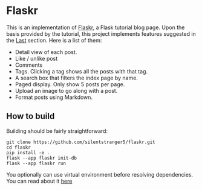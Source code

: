 # Flaskr

This is an implementation of [Flaskr](https://flask.palletsprojects.com/en/3.0.x/tutorial/), a Flask tutorial blog page.
Upon the basis provided by the tutorial, this project implements features suggested in the [Last](https://flask.palletsprojects.com/en/3.0.x/tutorial/next/) section. Here is a list of them:

- Detail view of each post.
- Like / unlike post
- Comments
- Tags. Clicking a tag shows all the posts with that tag.
- A search box that filters the index page by name.
- Paged display. Only show 5 posts per page.
- Upload an image to go along with a post.
- Format posts using Markdown.

## How to build

Building should be fairly straightforward:

```
git clone https://github.com/silentstranger5/flaskr.git
cd flaskr
pip install -e .
flask --app flaskr init-db
flask --app flaskr run
```

You optionally can use virtual environment before resolving dependencies. You can read about it [here](https://docs.python.org/3/tutorial/venv.html)
